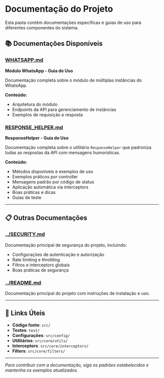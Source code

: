 # Documentação do Projeto

Esta pasta contém documentações específicas e guias de uso para diferentes componentes do sistema.

## 📚 Documentações Disponíveis

### [WHATSAPP.md](./WHATSAPP.md)
**Módulo WhatsApp - Guia de Uso**

Documentação completa sobre o módulo de múltiplas instâncias do WhatsApp.

**Conteúdo:**
- Arquitetura do módulo
- Endpoints da API para gerenciamento de instâncias
- Exemplos de requisição e resposta

### [RESPONSE_HELPER.md](./RESPONSE_HELPER.md)
**ResponseHelper - Guia de Uso**

Documentação completa sobre o utilitário `ResponseHelper` que padroniza todas as respostas da API com mensagens humorísticas.

**Conteúdo:**
- Métodos disponíveis e exemplos de uso
- Exemplos práticos por controller
- Mensagens padrão por código de status
- Aplicação automática via interceptors
- Boas práticas e dicas
- Guias de teste

---

## 📋 Outras Documentações

### [../SECURITY.md](../SECURITY.md)
Documentação principal de segurança do projeto, incluindo:
- Configurações de autenticação e autorização
- Rate limiting e throttling
- Filtros e interceptors globais
- Boas práticas de segurança

### [../README.md](../README.md)
Documentação principal do projeto com instruções de instalação e uso.

---

## 🔗 Links Úteis

- **Código fonte**: `src/`
- **Testes**: `test/`
- **Configurações**: `src/config/`
- **Utilitários**: `src/core/utils/`
- **Interceptors**: `src/core/interceptors/`
- **Filters**: `src/core/filters/`

---

*Para contribuir com a documentação, siga os padrões estabelecidos e mantenha os exemplos atualizados.*